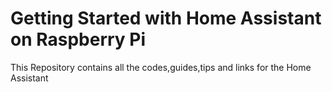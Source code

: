 # Getting Started with Home Assistant on Raspberry Pi 
This Repository contains all the codes,guides,tips and links for the Home Assistant
